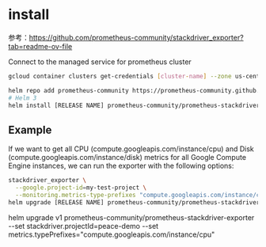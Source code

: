 # install
参考：https://github.com/prometheus-community/stackdriver_exporter?tab=readme-ov-file

Connect to the managed service for prometheus cluster
```bash
gcloud container clusters get-credentials [cluster-name] --zone us-central1-c --project peace-demo
```

```bash
helm repo add prometheus-community https://prometheus-community.github.io/helm-charts
# Helm 3
helm install [RELEASE NAME] prometheus-community/prometheus-stackdriver-exporter --set stackdriver.projectId=[google-project-name]
```

## Example
If we want to get all CPU (compute.googleapis.com/instance/cpu) and Disk (compute.googleapis.com/instance/disk) metrics for all Google Compute Engine instances, we can run the exporter with the following options:
```bash
stackdriver_exporter \
  --google.project-id=my-test-project \
  --monitoring.metrics-type-prefixes "compute.googleapis.com/instance/cpu,compute.googleapis.com/instance/disk"
helm upgrade [RELEASE NAME] prometheus-community/prometheus-stackdriver-exporter --set stackdriver.projectId=[google-project-name] --set metrics.typePrefixes="compute.googleapis.com/instance/cpu,compute.googleapis.com/instance/disk"
```

helm upgrade v1 prometheus-community/prometheus-stackdriver-exporter --set stackdriver.projectId=peace-demo --set metrics.typePrefixes="compute.googleapis.com/instance/cpu"